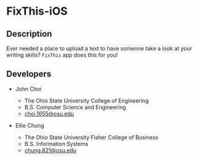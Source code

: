 # FixThis-iOS

## Description
Ever needed a place to upload a text to have someone take a look at your writing skills? `FixThis` app does this for you!

## Developers

* John Choi
    - The Ohio State University College of Engineering
    - B.S. Computer Science and Engineering
    - choi.1655@osu.edu
    
* Ellie Chung
    - The Ohio State University Fisher College of Business
    - B.S. Information Systems
    - chung.821@osu.edu

